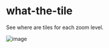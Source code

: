 # what-the-tile
See where are tiles for each zoom level.

![image](https://user-images.githubusercontent.com/11202803/88530320-7e41af00-d001-11ea-9c9d-f78c76a96a1f.png)
